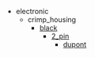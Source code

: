 * electronic
  * crimp_housing
    * [black](electronic/crimp_housing/black)
      * [2_pin](electronic/crimp_housing/black/2_pin)
        * [dupont](dupont)
